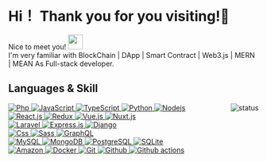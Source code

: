 <h1>Hi！ Thank you for you visiting!🤗</h1>
<p align="left">
Nice to meet you! <img src="https://raw.githubusercontent.com/iampavangandhi/iampavangandhi/master/gifs/Hi.gif" width="30px">  <br/>
I'm very familiar with BlockChain | DApp | Smart Contract | Web3.js | MERN | MEAN As Full-stack developer.
</p>





<h2>Languages & Skill</h2>


<p align="right">
  <img alt="status" src="https://github-readme-stats.vercel.app/api?username=ClarkJames194637285&show_icons=true&&custom_title=Current%20Status&title_color=baf14f&text_color=76d285&icon_color=cff389&theme=dark" align="right" />
</p>


<!-- <div>
  <a href="https://github.com/ClarkJames194637285">
    <img alt="Bitcoin" src="https://img.shields.io/badge/Bitcoin-ab790d?style=flat&logo=bitcoin&logoColor=white" />
  </a>
  <a href="https://github.com/ClarkJames194637285">
    <img alt="Solidity" src="https://img.shields.io/badge/flat-solidity-4FC08D" />
  </a>
</div> -->
<div>
  <a href="https://github.com/ClarkJames194637285">
    <img alt="Php" src="https://img.shields.io/badge/PHP-777BB4?style=flat&logo=php&logoColor=white" />
  </a>
  <a href="https://github.com/ClarkJames194637285">
    <img alt="JavaScript" src="https://img.shields.io/badge/JavaScript-323330?style=flat&logo=javascript&logoColor=F7DF1E" />
  </a>
  <a href="https://github.com/ClarkJames194637285">
    <img alt="TypeScript" src="https://img.shields.io/badge/-TypeScript-007ACC?style=flat&logo=typescript&logoColor=white" />
  </a>
  <a href="https://github.com/ClarkJames194637285">
    <img alt="Python" src="https://img.shields.io/badge/Python-14354C?style=flat&logo=python&logoColor=white" />
  </a>
  <a href="https://github.com/ClarkJames194637285">
    <img alt="Nodejs" src="https://img.shields.io/badge/-Nodejs-43853d?style=flat&logo=Node.js&logoColor=white" />
  </a>
  <!-- <a href="https://github.com/ClarkJames194637285">
    <img alt="C#" src="https://img.shields.io/badge/C%23-239120?style=flat&logo=c-sharp&logoColor=white" />
  </a> -->
</div>
<div>
  <a href="https://github.com/ClarkJames194637285">
    <img alt="React.js" src="https://img.shields.io/badge/-ReactJS-61DAFB?style=flat&logo=react&logoColor=white" />
  </a>
  <a href="https://github.com/ClarkJames194637285">
    <img alt="Redux" src="https://img.shields.io/badge/-Redux-764ABC?style=flat&logo=redux&logoColor=white" />
  </a>
  <!-- <a href="https://github.com/ClarkJames194637285">
    <img alt="Angular" src="https://img.shields.io/badge/-Angular-DD0031?style=flat&logo=angular&logoColor=white" />
  </a> -->
  <a href="https://github.com/ClarkJames194637285">
    <img alt="Vue.js" src="https://img.shields.io/badge/Vue.js-35495E?style=flat&logo=vue.js&logoColor=4FC08D" />
  </a>
  <a href="https://github.com/ClarkJames194637285">
    <img alt="Nuxt.js" src="https://img.shields.io/badge/-Nuxt.js-00DC82?logo=nuxt.js&logoColor=white&style=flat" />
  </a>
</div>
<div>
  <a href="https://github.com/ClarkJames194637285">
    <img alt="Laravel" src="https://img.shields.io/badge/Laravel-FF2D20?style=flat&logo=laravel&logoColor=white" />
  </a>
  <a href="https://github.com/ClarkJames194637285">
    <img alt="Express.js" src="https://img.shields.io/badge/Express.js-80a50e?style=flat&logoColor=white" />
  </a>
  <a href="https://github.com/ClarkJames194637285">
    <img alt="Django" src="https://img.shields.io/badge/Django-80a50e?style=flat&logoColor=white" />
  </a>
</div>
<div>
  <a href="https://github.com/ClarkJames194637285">
    <img alt="Css" src="https://img.shields.io/badge/CSS-239120?&style=flat&logo=css3&logoColor=white" />
  </a>
  <a href="https://github.com/ClarkJames194637285">
    <img alt="Sass" src="https://img.shields.io/badge/-Sass-CC6699?style=flat&logo=sass&logoColor=white" />
  </a>
  <a href="https://github.com/ClarkJames194637285">  
    <img alt="GraphQL" src="https://img.shields.io/badge/-GraphQL-E10098?style=flat&logo=graphql&logoColor=white" />
  </a>
</div>
<div>
  <a href="https://github.com/ClarkJames194637285">
    <img alt="MySQL" src="https://img.shields.io/badge/-MySQL-0f69a9?style=flat&logo=mysql&logoColor=white" />
  </a>
  <a href="https://github.com/ClarkJames194637285">
    <img alt="MongoDB" src="https://img.shields.io/badge/-MongoDB-13aa52?style=flat&logo=mongodb&logoColor=white" />
  </a>
  <a href="https://github.com/ClarkJames194637285">
    <img alt="PostgreSQL" src="https://img.shields.io/badge/PostgreSQL-316192?style=flat&logo=postgresql&logoColor=white" />
  </a>
  <a href="https://github.com/ClarkJames194637285">
    <img alt="SQLite" src="https://img.shields.io/badge/SQLite-07405E?style=flat&logo=sqlite&logoColor=white" />
  </a>
</div>
<div>
  <a href="https://github.com/ClarkJames194637285">  
    <img alt="Amazon" src="https://img.shields.io/badge/Amazon_AWS-232F3E?style=flat&logo=amazon-aws&logoColor=white" />
  </a>
  <a href="https://github.com/ClarkJames194637285">  
    <img alt="Docker" src="https://img.shields.io/badge/-Docker-46a2f1?style=flat&logo=docker&logoColor=white" />
  </a>
  <a href="https://github.com/ClarkJames194637285">  
    <img alt="Git" src="https://img.shields.io/badge/-Git-F05032?style=flat&logo=git&logoColor=white" />
  </a>
  <!-- <a href="https://github.com/ClarkJames194637285">  
    <img alt="Gitlab" src="https://img.shields.io/badge/-GitLab-FCA121?style=flat&logo=gitlab" />
  </a> -->
  <a href="https://github.com/ClarkJames194637285">  
    <img alt="Github" src="https://img.shields.io/badge/-GitHub-181717?style=flat&logo=github" />
  </a>
  <a href="https://github.com/ClarkJames194637285">  
    <img alt="Github actions" src="https://img.shields.io/badge/-Github_Actions-2088FF?style=flat&logo=github-actions&logoColor=white" />
  </a>
</div>
